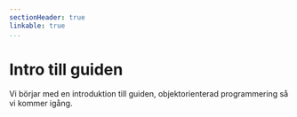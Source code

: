 ```yaml
---
sectionHeader: true
linkable: true
...
```

Intro till guiden
=======================

Vi börjar med en introduktion till guiden, objektorienterad programmering så vi kommer igång.
